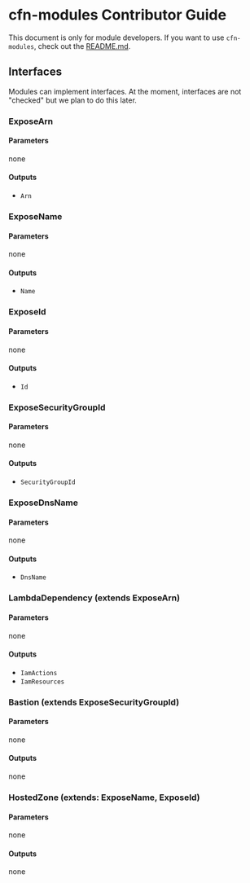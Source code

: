 # cfn-modules Contributor Guide
This document is only for module developers. If you want to use `cfn-modules`, check out the [README.md](./README.md).

## Interfaces
Modules can implement interfaces. At the moment, interfaces are not "checked" but we plan to do this later.

### ExposeArn

#### Parameters
none

#### Outputs
* `Arn`

### ExposeName

#### Parameters
none

#### Outputs
* `Name`

### ExposeId

#### Parameters
none

#### Outputs
* `Id`

### ExposeSecurityGroupId

#### Parameters
none

#### Outputs
* `SecurityGroupId`

### ExposeDnsName

#### Parameters
none

#### Outputs
* `DnsName`

### LambdaDependency (extends ExposeArn)

#### Parameters
none

#### Outputs
* `IamActions`
* `IamResources`

### Bastion (extends ExposeSecurityGroupId)

#### Parameters
none

#### Outputs
none

### HostedZone (extends: ExposeName, ExposeId)

#### Parameters
none

#### Outputs
none
